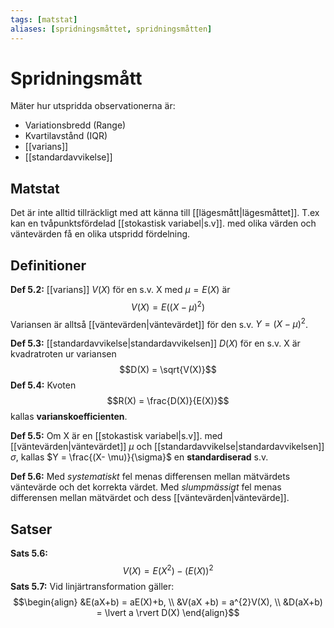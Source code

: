 ```yaml
---
tags: [matstat]
aliases: [spridningsmåttet, spridningsmåtten]
---
```

# Spridningsmått
Mäter hur utspridda observationerna är:
- Variationsbredd (Range)
- Kvartilavstånd (IQR)
- [[varians]]
- [[standardavvikelse]]


## Matstat
Det är inte alltid tillräckligt med att känna till [[lägesmått|lägesmåttet]]. T.ex kan en tvåpunktsfördelad [[stokastisk variabel|s.v]]. med olika värden och väntevärden få en olika utspridd fördelning.

## Definitioner
**Def 5.2:** [[varians]] $V(X)$ för en s.v. X med $\mu = E(X)$ är $$V(X) = E ((X-\mu)^{2})$$Variansen är alltså [[väntevärden|väntevärdet]] för den s.v. $Y=(X-\mu)^{2}$.

**Def 5.3:** [[standardavvikelse|standardavvikelsen]] $D(X)$ för en s.v. X är kvadratroten ur variansen $$D(X) = \sqrt{V(X)}$$
**Def 5.4:** Kvoten $$R(X) = \frac{D(X)}{E(X)}$$kallas **varianskoefficienten**.

**Def 5.5:** Om X är en [[stokastisk variabel|s.v]]. med [[väntevärden|väntevärdet]] $\mu$ och [[standardavvikelse|standardavvikelsen]] $\sigma$, kallas $Y = \frac{(X- \mu)}{\sigma}$ en **standardiserad** s.v.

**Def 5.6:** Med *systematiskt* fel menas differensen mellan mätvärdets väntevärde och det korrekta värdet. Med *slumpmässigt* fel menas differensen mellan mätvärdet och dess [[väntevärden|väntevärde]].

## Satser
**Sats 5.6:** $$V(X) = E(X^{2})-(E(X))^{2}$$
**Sats 5.7:** Vid linjärtransformation gäller: $$\begin{align}  &E(aX+b) = aE(X)+b, \\ &V(aX +b) = a^{2}V(X), \\ &D(aX+b) = \lvert a \rvert D(X) \end{align}$$